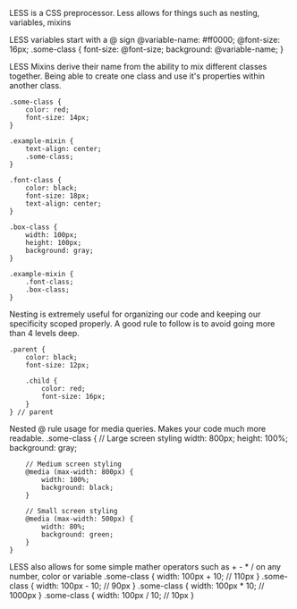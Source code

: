 LESS is a CSS preprocessor. 
Less allows for things such as nesting, variables, mixins

LESS variables start with a @ sign
    @variable-name: #ff0000;
    @font-size: 16px;
    .some-class {
        font-size: @font-size;
        background: @variable-name;
    }

LESS Mixins derive their name from the ability to mix different classes together. Being able
to create one class and use it's properties within another class.

    .some-class {
        color: red;
        font-size: 14px;
    }

    .example-mixin {
        text-align: center;
        .some-class;
    }

    .font-class {
        color: black;
        font-size: 18px;
        text-align: center;
    }

    .box-class {
        width: 100px;
        height: 100px;
        background: gray;
    }

    .example-mixin {
        .font-class;
        .box-class;
    }

Nesting is extremely useful for organizing our code and keeping our specificity scoped properly. A good rule to follow is to avoid going more than 4 levels deep.

    .parent {
        color: black;
        font-size: 12px;

        .child {
            color: red;
            font-size: 16px;
        }  
    } // parent

Nested @ rule usage for media queries. Makes your code much more readable.
    .some-class {
        // Large screen styling
        width: 800px;
        height: 100%;
        background: gray;

        // Medium screen styling
        @media (max-width: 800px) {
            width: 100%;
            background: black;
        }

        // Small screen styling
        @media (max-width: 500px) {
            width: 80%;
            background: green;
        }
    }

LESS also allows for some simple mather operators such as + - * / on any number, color or variable
    .some-class {
        width: 100px + 10;  // 110px
    }
    .some-class {
        width: 100px - 10;  // 90px
    }
    .some-class {
        width: 100px * 10;  // 1000px
    }
    .some-class {
        width: 100px / 10;  // 10px
    }